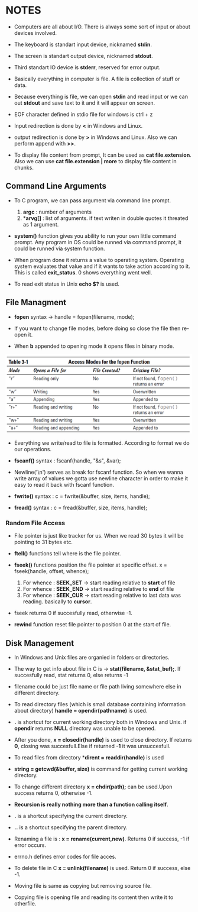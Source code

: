 # NOTES

- Computers are all about I/O. There is always some sort of input or about devices involved.

- The keyboard is standart input device, nicknamed **stdin**.

- The screen is standart output device, nicknamed **stdout**.

- Third standart IO device is **stderr**, reserved for error output.

- Basically everything in computer is file. A file is collection of stuff or data.

- Because everything is file, we can open **stdin** and read input or we can out **stdout** and save text to it and it will appear on screen. 

- EOF character defined in stdio file for windows is ctrl + z

- Input redirection is done by **<** in Windows and Linux.

- output redirection is done by **>** in Windows and Linux. Also we can perform append with **>>**.

- To display file content from prompt, It can be used as **cat file.extension**. Also we can use **cat file.extension | more** to display file content in chunks.

## Command Line Arguments
- To C program, we can pass argument via command line prompt. 
    1. **argc** : number of arguments
    2. ***arvg[]** : list of arguments. if text writen in double quotes it threated as 1 argument.

- **system()** function gives you ability to run your own little command prompt. Any program in OS could be runned via command prompt, it could be runned via system function.

- When program done it returns a value to operating system. Operating system evaluates that value and if it wants to take action according to it. This is called **exit_status**. 0 shows everything went well.

- To read exit status in Unix  **echo $?** is used.

## File Managment
- **fopen** syntax -> handle = fopen(filename, mode);

- If you want to change file modes, before doing so close the file then re-open it.

- When **b** appended to opening mode it opens files in binary mode.

![fopen Modifiers](https://github.com/mrsahin101/BOOKS/blob/main/C_Programming/C_All_in_One_Desk_Reference_For_Dummies/Book_V_Disk_Drive_C/Images/fopen_Access_Modifiers.PNG)

- Everything we write/read to file is formatted. According to format we do our operations.

- **fscanf()** syntax : fscanf(handle, "&s", &var);

- Newline('\n') serves as break for fscanf function. So when we wanna write array of values we gotta use newline character in order to make it easy to read it back with fscanf function.

- **fwrite()** syntax : c = fwrite(&buffer, size, items, handle);
- **fread()** syntax : c = fread(&buffer, size, items, handle);

### Random File Access
- File pointer is just like tracker for us. When we  read 30 bytes it will be pointing to 31 bytes etc.

- **ftell()** functions tell where is the file pointer.
- **fseek()** functions position the file pointer at specific offset. x = fseek(handle, offset, whence);
    1. For whence : **SEEK_SET** -> start reading relative to **start** of file
    2. For whence : **SEEK_END** -> start reading relative to **end** of file
    3. For whence : **SEEK_CUR** -> start reading relative to last data was reading. basically to **cursor**.

- fseek returns 0 if succesfully read, otherwise -1.

- **rewind** function reset file pointer to position 0 at the start of file.


## Disk Management
- In Windows and Unix files are organied in folders or directories.

- The way to get info about file in C is -> **stat(filename, &stat_buf);**. If succesfully read, stat returns 0, else returns -1

- filename could be just file name or file path living somewhere else in different directory.   

- To read directory files (which is small database containing information about directory) **handle = opendir(pathname)** is used.

- **.** is shortcut for current working directory both in Windows and Unix. if **opendir** returns **NULL** directory was unable to be opened.

- After you done, **x = closedir(handle)** is used to close directory. If returns **0**, closing was succesfull.Else if returned **-1** it was unsuccesfull.

- To read files from directory ***dirent = readdir(handle)** is used

- **string = getcwd(&buffer, size)** is command for getting current working directory. 

- To change different directory **x = chdir(path);** can be used.Upon success returns 0, otherwise -1.


- **Recursion is really nothing more than a function calling itself**.

- **.** is a shortcut specifying the current directory.

- **..** is a shortcut specifying the parent directory.

- Renaming a file is : **x = rename(current,new)**. Returns 0 if success, -1 if error occurs.

- errno.h defines error codes for file acces.

- To delete file in C **x = unlink(filename)** is used. Return 0 if success, else -1.

- Moving file is same as copying but removing source file.

- Copying file is opening file and reading its content then write it to otherfile.